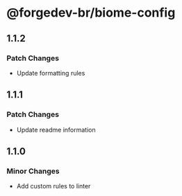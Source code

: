 # @forgedev-br/biome-config

## 1.1.2

### Patch Changes

- Update formatting rules

## 1.1.1

### Patch Changes

- Update readme information

## 1.1.0

### Minor Changes

- Add custom rules to linter

